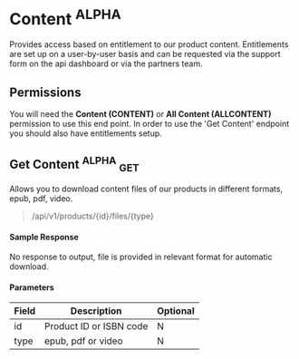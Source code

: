 # Content <sup>ALPHA</sup>

Provides access based on entitlement to our product content. Entitlements are set up on a user-by-user basis and can be requested via the support form on the api dashboard or via the partners team.

## Permissions

You will need the **Content (CONTENT)** or **All Content (ALLCONTENT)** permission to use this end point. In order to use the 'Get Content' endpoint you should also have entitlements setup.

## 

## Get Content <sup>ALPHA</sup> <sub>GET</sub>

Allows you to download content files of our products in different formats, epub, pdf, video.

> /api/v1/products/{id}/files/{type}

#### **Sample Response**
No response to output, file is provided in relevant format for automatic download.

#### **Parameters**

| Field | Description                                               | Optional |
| ----- | --------------------------------------------------------- | -------- |
| id | 	Product ID or ISBN code                                      | N        |
| type | epub, pdf or video       | N        |


[comment]: <> (Entitlements)

[comment]: <> (Get a list of products allowed to access)

